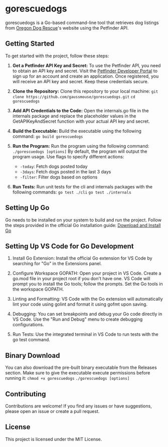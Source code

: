 # gorescuedogs
gorescuedogs is a Go-based command-line tool that retrieves dog listings from [Oregon Dog Rescue](https://www.oregondogrescue.org/)'s website using the Petfinder API.

## Getting Started

To get started with the project, follow these steps:

1. **Get a Petfinder API Key and Secret:**
    To use the Petfinder API, you need to obtain an API key and secret. Visit the [Petfinder Developer Portal](https://www.petfinder.com/developers/) to sign up for an account and create an application. Once registered, you will receive an API key and secret. Keep these credentials secure.

2. **Clone the Repository:**
    Clone this repository to your local machine:
        `git clone https://github.com/gaussmouse/gorescuedogs.git`
        `cd gorescuedogs`
3. **Add API Credentials to the Code:**
    Open the internals.go file in the internals package and replace the placeholder values in the GetAPIKeyAndSecret function with your actual API key and secret.

4. **Build the Executable:**
    Build the executable using the following command:
        `go build gorescuedogs`

5. **Run the Program:**
    Run the program using the following command:
        `./gorescuedogs [options]`
    By default, the program will output the program usage. 
    Use flags to specify different actions:
    - `-today`: Fetch dogs posted today
    - `-3days`: Fetch dogs posted in the last 3 days
    - `-filter`: Filter dogs based on options

6. **Run Tests:**
    Run unit tests for the cli and internals packages with the following commands:
        `go test ./cli`
        `go test ./internals`

## Setting Up Go
Go needs to be installed on your system to build and run the project. Follow the steps provided in the official Go installation guide: [Download and Install Go](https://go.dev/doc/install)

## Setting Up VS Code for Go Development
1. Install Go Extension: Install the official Go extension for VS Code by searching for "Go" in the Extensions panel.

2. Configure Workspace GOPATH: Open your project in VS Code. Create a go.mod file in your project root if you don't have one. VS Code will prompt you to install the Go tools; follow the prompts. Set the Go tools in the workspace GOPATH.

3. Linting and Formatting: VS Code with the Go extension will automatically lint your code using golint and format it using gofmt upon saving.

4. Debugging: You can set breakpoints and debug your Go code directly in VS Code. Use the "Run and Debug" menu to create debugging configurations.

5. Run Tests: Use the integrated terminal in VS Code to run tests with the go test command.

## Binary Download
You can also download the pre-built binary executable from the Releases section. Make sure to give the executable execute permissions before running it:
    `chmod +x gorescuedogs`
    `./gorescuedogs [options]`

## Contributing
Contributions are welcome! If you find any issues or have suggestions, please open an issue or create a pull request.

## License
This project is licensed under the MIT License.
